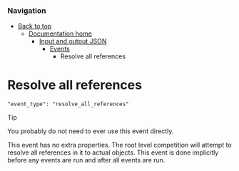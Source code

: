 ### Navigation

- [Back to top](../../../readme.md)
  - [Documentation home](..././readme.md)
    - [Input and output JSON](../readme.md)
      - [Events](readme.md)
        - Resolve all references

# Resolve all references

`"event_type": "resolve_all_references"`

>[!TIP]
> You probably do not need to ever use this event directly.

This event has no extra properties. The root level competition will attempt to resolve all references in it to actual objects. This event is done implicitly before any events are run and after all events are run.

